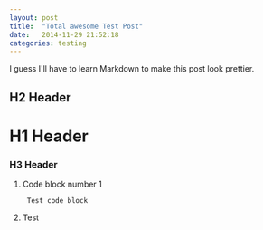 ```yaml
---
layout: post
title:  "Total awesome Test Post"
date:   2014-11-29 21:52:18
categories: testing
---
```


I guess I'll have to learn Markdown to make this post look prettier.


## H2 Header 

# H1 Header 


### H3 Header 
1. Code block number 1

        Test code block
        
2. Test